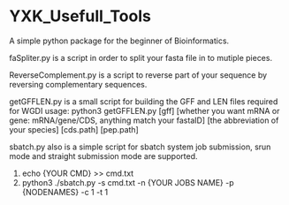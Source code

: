 # YXK_Usefull_Tools
A simple python package for the beginner of Bioinformatics.

faSpliter.py is a script in order to split your fasta file in to mutiple pieces.

ReverseComplement.py is a script to reverse part of your sequence by reversing complementary sequences.

getGFFLEN.py is a small script for building the GFF and LEN files required for WGDI usage: python3 getGFFLEN.py [gff] [whether you want mRNA or gene: mRNA/gene/CDS, anything match your fastaID] [the abbreviation of your species] [cds.path] [pep.path]

sbatch.py also is a simple script for sbatch system job submission, srun mode and straight submission mode are supported. 
  1. echo {YOUR CMD} >> cmd.txt
  2. python3 ./sbatch.py -s cmd.txt -n {YOUR JOBS NAME} -p {NODENAMES} -c 1 -t 1
